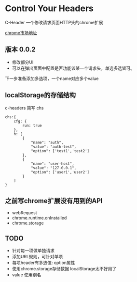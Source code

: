 # Control Your Headers

C-Header 一个修改请求页面HTTP头的chrome扩展 

[chrome市场地址](https://chrome.google.com/webstore/detail/c-header/cpkhilpjaiopicjdglhldbgamilgegnd)


## 版本 0.0.2

* 修改部分UI
* 可以在弹出页面中配置是否功能该某一个请求头，单选多选皆可。

下一步准备添加多选项，一个name对应多个value

## localStorage的存储结构

c-headers 简写 chs

```
chs:{
    cfg: {
        run: true
    },
    h: [
        {
            "name": "auth",
            "value": "auth-test",
            "option": ['test1','test2']
        },
        {
            "name": "user-host",
            "value": "127.0.0.1",
            "option": ['user1','user2']
        }
    ]
}
```


## 之前写chrome扩展没有用到的API

* webRequest
* chrome.runtime.onInstalled
* chrome.storage

## TODO

* 针对每一项做单独请求
* 添加URL规则，可针对单项
* 每项header有多选值: option属性
* 使用chrome.storage存储数据  localStorage太不好用了
* value 使用别名

